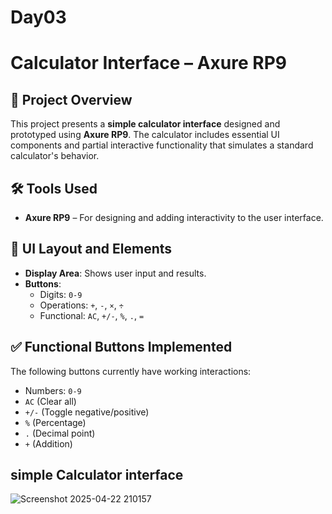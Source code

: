 # Day03

# Calculator Interface – Axure RP9

## 🧮 Project Overview
This project presents a **simple calculator interface** designed and prototyped using **Axure RP9**. The calculator includes essential UI components and partial interactive functionality that simulates a standard calculator's behavior.

## 🛠️ Tools Used
- **Axure RP9** – For designing and adding interactivity to the user interface.

## 📐 UI Layout and Elements
- **Display Area**: Shows user input and results.
- **Buttons**:
  - Digits: `0-9`
  - Operations: `+`, `-`, `×`, `÷`
  - Functional: `AC`, `+/-`, `%`, `.`, `=`

## ✅ Functional Buttons Implemented
The following buttons currently have working interactions:
- Numbers: `0-9`
- `AC` (Clear all)
- `+/-` (Toggle negative/positive)
- `%` (Percentage)
- `.` (Decimal point)
- `+` (Addition)

## simple Calculator interface
![Screenshot 2025-04-22 210157](https://github.com/user-attachments/assets/c8ea0a6b-3877-4a41-9d56-172a60f9afb4)


